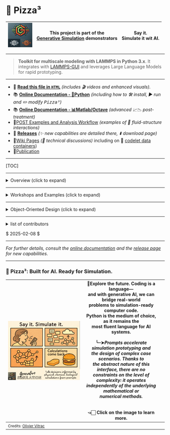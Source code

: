 # 🍕 **Pizza³**

| <img src="assets/logo.png" alt="logo" style="zoom:25%;" /> | This project is part of the <br />[Generative Simulation](https://github.com/ovitrac/generativeSimulation) demonstrators | Say it.<br />Simulate it wit AI. |
| ---------------------------------------------------------- | ------------------------------------------------------------ | -------------------------------- |

---

> **Toolkit for multiscale modeling with LAMMPS in Python 3.x**. It integrates with [LAMMPS-GUI](https://github.com/lammps/lammps/releases) and leverages Large Language Models for rapid prototyping.

---

- 📄 **[Read this file in `HTML`](https://htmlpreview.github.io/?https://raw.githubusercontent.com/ovitrac/Pizza3/main/README.html)** *(includes 🎬 videos and enhanced visuals).*
- 📚 **[Online Documentation - 🐍Python](https://ovitrac.github.io/Pizza3/)** *(including how to  🛠️ install, ▶️ run and ✏️ modify <kbd>Pizza³</kbd>)*
- 📚 **[Online Documentation - 📊Matlab/Octave](https://ovitrac.github.io/Pizza3/index_matlab.html)** *(advanced 📈📉 post-treatment)*
- 📐[POST Examples and Analysis Workflow](https://ovitrac.github.io/Pizza3/post/index_post.html) *(examples of 🌊 fluid-structure interactions)*
- 🔖 **[Releases](https://github.com/ovitrac/Pizza3/releases)** *(✨ new capabilities are detailed there, ⬇️ download page)*
- 🧵[Wiki Pages](https://github.com/ovitrac/Pizza3/wiki) *(🤺 technical discussions)* including on 🔢 [codelet data containers](https://ovitrac.github.io/Pizza3/pizza/private/param_demo.html))
- 📰[Publication](https://doi.org/10.1016/j.foodres.2024.114908)



---

[TOC]


---

<details>

<summary>Overview (click to expand)</summary>

## 🧠 **Part I: Philosophy and Principles (Overview)**

<kbd>Pizza3</kbd> began as a fork and extension of the **Pizza.py** toolkit for [LAMMPS](https://www.lammps.org/), rewritten in Python 3.x to modernize the original Python 2.x framework. Over time, it has evolved into a **flexible and loosely integrated toolkit** designed for [LAMMPS](https://www.lammps.org/) users, regardless of the simulation style. <kbd>Pizza3</kbd> empowers users to facilitate **multiscale modeling** and seamlessly connect results across different scales and levels of coarse-graining.

All objects in <kbd>Pizza3</kbd> have **scripting and static compiling capabilities**, and can be converted into [LAMMPS](https://www.lammps.org/) instructions through mathematical operators (e.g., `+`, `|`, `*`) or by calling methods like <kbd>script()</kbd> or <kbd>do()</kbd>. This design philosophy ensures that complex workflows remain accessible, flexible, and modular.

> **Work in Progress:** The toolkit evolves regularly. **Come back often** for improved capabilities. Newer versions add more classes, dynamic scripting (`pizza.dscript()`, `pizza.dforcefield()`), and better integration with large language models via intermediate `DSCRIPT SAVE FILE` formats.

### 📌 **Key Features:**

- 🛠️ **Fully object-oriented architecture**
- 🌐 **Compatibility with modern Python standards**
- 📦 **Extensible classes for custom workflows**
- 🎯 **Focus on multiscale and multiphysics modeling**
- 🚀 **Advanced 2D/3D design capabilities**

### 📌 **Key Components:**

- 🌟 **Design reusable templates** with scripting classes like `pizza.script()`, `pizza.dscript()`, `pizza.forcefield()`, `pizza.dforcefield()`, `pizza.group()`.
- 🚀 **Dynamic design of complex 2D and 3D shapes** with `pizza.raster()`, `pizza.region()`.
- 🧩 **Combine simulation components** via mathematical operators (`+`, `|`, `*`,`&`).
- 📜 **Generate input/output scripts and dumps** using classes like `pizza.data()` and `pizza.dump()`.
- 🔬 **Perform advanced spatial/temporal analysis** using the MATLAB/Octave-based library in the `post/` folder.

</details>

---

<details>

<summary>Workshops and Examples (click to expand)</summary>

## 🏗️ **Part II: Illustrations** (Workshops and Examples)



### 🎓Scope

Our main goal is to achieve a set of tools that **facilitate multiscale modeling** in [LAMMPS](https://www.lammps.org/): connecting results across scales with different levels of detail. Below we highlight the current achievements and show how <kbd>Pizza3</kbd> integrates with [LAMMPS](https://www.lammps.org/).

**In the latest versions of <kbd>Pizza3</kbd>:**  
- 🚀 **Almost all 3D design capabilities** of [LAMMPS](https://www.lammps.org/) have been implemented, particularly via new classes like `pizza.region()` and `pizza.group()`.
- 🧪 **2D algorithms** can be tested via `pizza.raster()` at lower computational cost without losing generality.

> The class <kbd>pizza.script()</kbd> is central for coding [LAMMPS](https://www.lammps.org/) instructions from Python "codelets" and handling `TEMPLATES`. Dynamic scripting concepts via `pizza.dscript()` and `pizza.dforcefield()` make it easy to transform existing [LAMMPS](https://www.lammps.org/) code into reusable templates.

**I/O Management:**  
`pizza.data()` and `pizza.dump()` objects streamline frame manipulation, output-to-input conversions (like restart files), and advanced spatial/temporal analysis.

**Forcefields:**  
Forcefields can be managed through inheritance, and a user library can be built by overriding existing definitions. It's recommended to implement user rules with <kbd>pizza.generic()</kbd> or <kbd>pizza.dforcefield()</kbd>.

**Visualization and Post-Processing:**  
Some examples of visualization are proposed in 2D and 3D in Python. The `post/` folder includes advanced analysis tools integrated with MATLAB/Octave. Users are encouraged to combine [LAMMPS-GUI](https://github.com/lammps/lammps/releases) with [OVITO](https://www.ovito.org/) for rapid prototyping.

**Integration with Large Language Models:**  
The `DSCRIPT SAVE FILE` format has been designed for AI text generators and facilitating the maintenance of a large library of codelets. The use of this new text format or language is not mandatory, but it enables code generation with almost zero Python.


---



### 📊Table 1: Overview of Legacy Classes

| Workshops<br>(workable demos) |             **Main classes<br/>and subclasses**              |                    Low-level<br/> classes                    |
| :---------------------------: | :----------------------------------------------------------: | :----------------------------------------------------------: |
|     class: ==workshop1==      |               2D drawing class: `pizza.raster`               | generic struct class à la Matlab: `pizza.private.mstruct()`  |
|     class: ==workshop2==      | as above (with advanced features: time-steps, region of interest, salting) |                           as above                           |
|       script: geometry        |     class to read/write input files: `pizza.data3.data`      | self-evaluable struct with scripting/alias: `pizza.private.param()` |
|       script: assembly        |            manage dump files: `pizza.dump3.dump`             |                                                              |
|                               | advanced scripting: `pizza.script.script`, `pizza.script.datascript`, `pizza.script.scriptobject`, `pizza.script.scriptobjectgroup`, `pizza.script.pipescript` |                                                              |
|                               | forcefields: `pizza.forcefield.forcefield`, `pizza.forcefield.smd`, `pizza.forcefield.tlsph`, `pizza.forcefield.ulsph`, `pizza.forcefield.none`, `pizza.forcefield.water`, `pizza.forcefield.solidfood`, `pizza.forcefield.rigidwall` |                                                              |

---

### 📐Key Steps

**Workshop1** illustrates the main steps to design, run, and analyze a  [LAMMPS](https://www.lammps.org/) project from Python 3.x.

```mermaid
graph TD;
    G[geometry] --> R
    R[raster] --> F[data.write]
    W[workshop1] --> A
    F --> A
    A[assembly] --> D[dump]
```

---

### 📝Overview of workshop1 Classes

Workshop1 involves 7 main steps and codes, as shown below:

```python
# initizalization of the scheme 
bead_kernel_radius = 0.0015
init = initialization(neighbor =[bead_kernel_radius,"bin"])
    
# scriptobject handles bead interactions
FLUID = scriptdata(
        rho = 1000,
        c0 = 100.0,
        q1 = 1.0,
        contact_stiffness = 10000000
    )    
SOLID = scriptdata(
        rho = 2000,
        c0 = 200.0,
        sigma_yield = '0.1*${E}',
        contact_stiffness = 10000000
    )
WALL = scriptdata(
        rho = 3000,
        c0 = 200.0,
        contact_stiffness = 10000000,
        contact_scale = 1.5
    )
b1 = scriptobject(name="bead 1",
                  group = ["rigid", "solid"],
                  filename='./raster_2_types.lmp',
                  forcefield=rigidwall(USER=WALL))
b2 = scriptobject(name="bead 2",
                  group = ["fluid", "ulsph"],
                  filename = './raster_2_types.lmp',
                  forcefield=water(USER=FLUID))
b3 = scriptobject(name="bead 3",
                  group = ["oscillating", "solid","tlsph"],
                  filename = './raster_4_types.lmp',
                  forcefield=solidfood(USER=SOLID))
b4 = scriptobject(name="bead 4",
                  group = ["solid", "tlsph"],
                  filename = './raster_4_types.lmp',
                  forcefield=solidfood(USER=SOLID))

inte = integration()
thermo = thermo_print()
equilsteps = equilibration(it=15)
dmp = smddump(outstep=2000,outputfile=["dump.workshop1"],)
moves = translation(vx = ["0.1*exp(-step/100)"],
                        vy = ["0"],vz = ["0"]) & \
        run() & \
        translation() & \
        force() & \
        run()

collection = b1+b2+b3+b4
fullscript = init + collection.script + inte + thermo + equilsteps + dmp + moves
fullscript.write("./tmp/in.swimmingpool")
```



Equivalent flowchart:

```mermaid
classDiagram
class initialization{
	<<globalsection>>
	...
}
class integration{
	<<integrationsection>>
	g=9.81
	...
}
class thermo_print{
	<<integrationsection>>
	...
}
class equilibration{
	<<integrationsection>>
	it=50,
	re=0.9
}
class smddump{
	<<dumpsection>>
	outstep=1000,
	...
}
class translation{
	<<runsection>>
	eqvx=0
	...
}
class force{
	<<runsection>>
	eqfx=0
	...
}
class run{
	<<runsection>>
	runs=50000
}
initialization --o collection
collection --o integration
integration --o thermo_print
thermo_print --o equilibration
equilibration --o smddump
translation --o moves
run --o moves
translation --o moves
force --o moves
smddump --o moves
```

---



### 🧩Top Classes Dependencies

```mermaid
classDiagram
class raster{
	...
}

class data{
	...
}

class dump{
	...
}

class mstruct{
	<<private>>
	var=value
	generator()
	scan()
}

class param{
	<<private>>
	var=value
	eval()
	formateval()
}

class scriptdata{
	var1=value1
}

class forcefield{
	...
}

class script{
	...
}

class scriptobject{
	...
}

class scriptobjectgroup{
	...
}

class pipescript{
	...
}

data --* raster
mstruct --|>  param : extended
mstruct --* dump
param --* paramforcefield
param --|> scriptdata
param --* scriptobject
paramforcefield --* forcefield
forcefield --* scriptobject
scriptobject --|> scriptobjectgroup
scriptdata --* script
script --o pipescript
scriptobject --o pipescript
scriptobjectgroup --o pipescript
data --o dump
```

---



### 🏞️ Output of workshop1 (LAMMPS script)

### 📜LAMMPS script

```perl
# Automatic LAMMPS script (version 0.4)
# olivi@LX-Olivier2021:/home/olivi/billy/python
# ven. 18 mars 2022 19:33:50 

 

# INRAE\SAYFOOD\olivier.vitrac@agroparistech.fr
# INRAE\SAYFOOD\william.jenkinson@agroparistech.fr



#   Scheme initialization
units       si
dimension	2 
boundary    p f p         # f = fixed, p = periodic
comm_modify vel yes
comm_style  tiled
atom_modify map array
newton off
neighbor	0.0015 bin            # search radius for neighbor list (=kernel radius)
neigh_modify    every 5 delay 0 check yes

atom_style	smd
 

# ===== [ BEGIN INPUT FILES SECTION ] ===============================================================================

# load files for objects: bead 1, bead 2
	read_data ./raster_2_types.lmp

# load files for objects: bead 3, bead 4
	read_data ./raster_4_types.lmp add append

# ===== [ END INPUT FILES SECTION ] =================================================================================


# ===== [ BEGIN GROUP SECTION ] =====================================================================================

	#	Definition of group 1:rigid
	#	=bead 1
	#	Similar groups: rigid, solid
	group 	 rigid 	type 	 1

	#	Definition of group 2:solid
	#	=bead 1, bead 3, bead 4
	#	Similar groups: rigid, solid, oscillating, tlsph
	group 	 solid 	type 	 1 3 4

	#	Definition of group 3:fluid
	#	=bead 2
	#	Similar groups: fluid, ulsph
	group 	 fluid 	type 	 2

	#	Definition of group 4:ulsph
	#	=bead 2
	#	Similar groups: fluid, ulsph
	group 	 ulsph 	type 	 2

	#	Definition of group 5:oscillating
	#	=bead 3
	#	Similar groups: oscillating, solid, tlsph
	group 	 oscillating 	type 	 3

	#	Definition of group 6:tlsph
	#	=bead 3, bead 4
	#	Similar groups: oscillating, solid, tlsph
	group 	 tlsph 	type 	 3 4

# ===== [ END GROUP SECTION ] =======================================================================================


# ===== [ BEGIN FORCEFIELD SECTION ] ================================================================================
    # [1:bead 1] PAIR STYLE SMD
    pair_style      hybrid/overlay smd/ulsph *DENSITY_CONTINUITY *VELOCITY_GRADIENT *NO_GRADIENT_CORRECTION &
                                   smd/tlsph smd/hertz 1.5
    
    # [1:bead 1 x 1:bead 1] Diagonal pair coefficient tlsph
    pair_coeff      1 1 none
    
    # [2:bead 2 x 2:bead 2] Pair diagonal coefficient ulsph
    pair_coeff      2 2 smd/ulsph *COMMON 1000 100.0 1.0 1.0 0 &
                    *EOS_TAIT 7 &
                    *END
    
    # [3:bead 3 x 3:bead 3] Diagonal pair coefficient tlsph
    pair_coeff      3 3 smd/tlsph *COMMON 2000 400000000.0 0.3 1.0 0.0 10 1.0 &
                    *STRENGTH_LINEAR_PLASTIC 40000000.0 0 &
                    *EOS_LINEAR &
                    *END
    
    # [4:bead 4 x 4:bead 4] Diagonal pair coefficient tlsph
    pair_coeff      4 4 smd/tlsph *COMMON 2000 400000000.0 0.3 1.0 0.0 10 1.0 &
                    *STRENGTH_LINEAR_PLASTIC 40000000.0 0 &
                    *EOS_LINEAR &
                    *END
    
    # [1:bead 1 x 2:bead 2] Off-diagonal pair coefficient (generic)
    pair_coeff      1 2 smd/hertz 10000000
    
    # [1:bead 1 x 3:bead 3] Off-diagonal pair coefficient (generic)
    pair_coeff      1 3 smd/hertz 10000000
    
    # [2:bead 2 x 3:bead 3] Off-diagonal pair coefficient (generic)
    pair_coeff      2 3 smd/hertz 10000000
    
    # [1:bead 1 x 4:bead 4] Off-diagonal pair coefficient (generic)
    pair_coeff      1 4 smd/hertz 10000000
    
    # [2:bead 2 x 4:bead 4] Off-diagonal pair coefficient (generic)
    pair_coeff      2 4 smd/hertz 10000000
    
    # [3:bead 3 x 4:bead 4] Off-diagonal pair coefficient (generic)
    pair_coeff      3 4 smd/hertz 10000000
    
# ===== [ END FORCEFIELD SECTION ] ==================================================================================


#   Gravity
fix             gfix all gravity 9.81 vector 0 1 0
#   Time integration conditions
fix             dtfix fluid smd/adjust_dt 0.1 # dynamically adjust time increment every step
fix             integration_fix_ulsph ulsph smd/integrate_ulsph adjust_radius 1.01 10 15
fix             integration_fix_tlsph tlsph smd/integrate_tlsph
#   balancing
fix             balance_fix all balance 500 0.9 rcb


#   thermodynamic information
thermo		   100
thermo_modify  lost ignore
thermo_style   custom step dt


#   Equilibration
dump            dump_equilibrate all custom 100 dump.equilibrate id type x y z &
                fx fy fz vx vy vz radius
dump_modify     dump_equilibrate first yes

variable vmag atom sqrt(vx^2+vy^2+vz^2)
compute         maxvel all reduce max v_vmag
variable        maxvelre equal 0.6*c_maxvel
run     10000 every 1000 &
    "print ${maxvelre}" &
    "fix             ulsph_equilibration ulsph smd/integrate_ulsph limit_velocity ${maxvelre}" &
    "fix             tlsph_equilibration tlsph smd/integrate_tlsph limit_velocity ${maxvelre}"

dump_modify     dump_equilibrate every 1000000

fix             ulsph_equilibration ulsph smd/integrate_ulsph
fix             tlsph_equilibration tlsph smd/integrate_tlsph



#   Additional computed values
        
#   Compute supp particle data
compute         contact_radius all smd/contact/radius
compute         vol all smd/vol
compute         rho all smd/rho


#   dump command
dump            dump_id all custom 100 dump.workshop1 &
id type x y z mol mass c_rho c_vol radius c_contact_radius &
vx vy vz fx fy fz 
dump_modify     dump_id first yes #every/time 0.001


#   Translation
variable        vx equal 0
variable        vy equal 1
variable        vz equal 0
fix             setvelocities oscillating smd/setvel v_vx v_vy v_vz


#   run section
run 50000


#   Force
variable        fx equal 0/count(all)
variable        fy equal 0/count(all)
variable        fz equal 0/count(all)
fix             setforces all smd/setvel v_fx v_fy v_fz


#   run section
run 50000


```



---

### 🎥 Videos from workshop1

The videos are generated with [ovito](https://www.ovito.org/) directly from dump files.



**Equilibration step**

<video width="50%" controls="controls" preload="auto">
    <source type="video/mp4" src="https://github.com/ovitrac/Pizza3/raw/main/examples/workshop1_equilibration.mp4">
</video>


**Run step**

<video width="50%" controls="controls" preload="auto">
    <source type="video/mp4" src="https://github.com/ovitrac/Pizza3/raw/main/examples/workshop1_run.mp4">
</video>

---



### 📈 Extensions in Workshop2



#### 🎓Scope:  

- Inputs from images
- Time-step and salting
- Squeeze and shear examples

> With workshop 2, more complex systems should be achievable to the user including the use of "*sensing*" surfaces and better control of system parameters such as viscosity.



#### 🛠️New classes and updates

A few classes have been updated/improved to be more usable and funcitonal, and two new classes have been created; file and group. Both these classes give additional methods of creating groups in lammps to suppliment the use of the intereactions class.

##### 🌟workshop2.file

The *file* class can be used to read the files, and it is a new method of creating a group. If you want all the atoms in your file to be part of a group, use the arguments group=True and specify an ID for them with group_name = "your_group_name"

Example:

```PYTHON
files = workshop2.file(file_name=["./file1"],group=True,group_name=["sensor"]) & \
        workshop2.file(file_name=["./file2"],group=True,group_name=["substance"], append = True)
```

N.B. for subsequent files, if you want to preserve the files already uploaded use append=True

##### 🌟workshop2.group

The group class can create new groups from an input of arguments to specify a sub-domain of the simulation. You have four arguments; x = [x1 x2], x = [x1 x2], x = [x1 x2] and groupID="sensor".

Example:

```PYTHON
groups = workshop2.group(groupID = ['bottom'], y=['EDGE',0.2])
```

By default, all spatial arguments are 'EDGE' which means the edge of the domain box.

##### 🌟workshop2.equilibrate

- by default, tlsph object are frozen but using static='yourgroup', an group of atoms can be frozen
- equilibrate is simplified, periodically all velocities in the simulation are set to 0 in order to remove the kinetic energy from the system, it= can be used to specify the number of such cycles

##### 🌟workshop2.translation/force

- bugs in the translation and force classes resolved
- names can be specified case-by-case and multiple actions can be performed



#### 🖼️ Examples



##### **Squeeze Flow** 

A block of fluid is squeezed between two surfaces, the lower surface is "sensing" and detects stresses.


<img src="https://github.com/ovitrac/Pizza3/raw/main/examples/squeezing.png" style="zoom:33%;" /><img src="https://github.com/ovitrac/Pizza3/raw/main/examples/squeezing_salted.png" style="zoom:33%;" />

##### **Solid deformations**  

<img src="https://github.com/ovitrac/Pizza3/raw/main/examples/shearing.png" style="zoom:33%;" />

</details>

---

<details>

<summary>Object-Oriented Design (click to expand)</summary>

## 🔗Part III. Overview of Classes used in Workshops



### 🌟pizza.raster()

`pizza.raster()` is a 2D space-filling model for coarse-grained systems. 

```python
from pizza.raster import raster, emulsion, coreshell
```

> Use `pizza.region()` to generate 3D complex objects and set their interactions. They can be generated and visualized with [LAMMPS-GUI](https://github.com/lammps/lammps/releases).  `pizza.group()` applies indifferently to 2D and 3D objects.



#### Basic shapes

The example creates simple objects with different shapes and bead types.

<img src="./assets/raster01.png" style="zoom:33%;" />

```python
# drawing area
R = raster()
# rectangle shapes
R.rectangle(1,24,2,20,name='rect1')
R.rectangle(60,80,50,81,
            name='rect2',beadtype=2,angle=40)
R.rectangle(50,50,10,10,
                mode="center",angle=45,beadtype=1)
# circules and ellipses
R.circle(45,20,5,name='C1',beadtype=3)
R.circle(35,10,5,name='C2',beadtype=3) R.circle(15,30,10,
 name='p1',beadtype=4,shaperatio=0.2,angle=-30)
R.circle(12,40,8,
 name='p2',beadtype=4,shaperatio=0.2,angle=20)   R.circle(12,80,22,name='p3',beadtype=4,shaperatio=1.3,angle=20)
# other polygons
R.triangle(85,20,10,name='T1',beadtype=5,angle=20)
R.diamond(85,35,5,name='D1',beadtype=5,angle=20)
R.pentagon(50,35,5,name='P1',beadtype=5,angle=90)
R.hexagon(47,85,12,name='H1',beadtype=5,angle=90)
# labels and first plot
R.label("rect003")
R.plot()
R.list()
R.show()
# refresh with all labels except one
R.clear()
R.plot()
R.show(extra="label")
R.label("rect003")
R.unlabel('rect1')
# generate and write the corresponding pizza.data() object
X=R.data()
X.write("tmp/example.lmp") # scaling is available
```





#### Duplicate and replicate objects along a path

Geometry objects can be copied between `pizza.raster()` objects and copied along arbitrary paths or coordinates.

<img src="https://github.com/ovitrac/Pizza3/raw/main/examples/raster02.png" style="zoom:33%;" />

```python
# source
draft = raster()
draft.rectangle(1,24,2,20,name='rect1'),
draft.circle(10,10,2,name="X",beadtype=4)
# copy an entire raster to the collection "C1"
A = raster()
A.collection(draft,name="C1",beadtype=1,translate=[10,30])
# copy along a path "PX"
B = raster()
B.copyalongpath(draft.X,name="PX",beadtype=2,
                    path=arc,
                     xmin=10,
                     ymin=10,
                     xmax=90,
                     ymax=50,
                        n=12)
B.plot()
B.show(extra="label")
```

---





#### Create a suspension/emulsion with different species

<img src="https://github.com/ovitrac/Pizza3/raw/main/examples/raster03.png" style="zoom:33%;" />

```python
# generate the suspension/emulsion object with multiple random insertions by indicating the radius of the object
e = emulsion(xmin=10, ymin=10, xmax=390, ymax=390)
e.insertion([60,50,40,30,20,15,15,10,8,20,12,8,6,4,11,13],beadtype=1)
e.insertion([30,10,20,2,4,5,5,10,12,20,25,12,14,16,17],beadtype=2)
e.insertion([40,2,8,6,6,5,5,2,3,4,4,4,4,4,10,16,12,14,13],beadtype=3)
# generate the corresponing raster
C = raster(width=400,height=400)
C.scatter(e,name="emulsion")
C.plot()
C.show()
```



#### Create a suspension of core-shell particles

<img src="https://github.com/ovitrac/Pizza3/raw/main/examples/raster04.png" style="zoom:33%;" />

```python
# generate the core-shell model
cs = coreshell(xmin=10, ymin=10, xmax=390, ymax=390)
cs.insertion([60,50,40,30,20,15,15,10,8,20,12,8,11,13],beadtype=(1,2),thickness = 4)
# generate the corresponding raster
D = raster(width=400,height=400)
D.scatter(cs,name="core-shell")
D.plot()
D.show()
```



### 🌟pizza.forcefield()

Forcefield customization with inheritance. Example outputs shown previously.


```python
from pizza.forcefield import *
```



```python
# basic examples from user library
w = water(beadtype=1, userid="fluid")
w.parameters.Cp = 20
print("\n"*2,w)
f = solidfood(beadtype=2, userid="elastic")
print("\n"*2,f)
r = rigidwall(beadtype=3, userid="wall")
print("\n"*2,r)
```



`Example of output for r`



```perl
============================ [ wall | version=0.1 ] ============================

  Bead of type 3 = [LAMMPS:SMD:none:walls]
forcefield (FF object) with 4 parameters

............................... [ description ] ................................

	# 	LAMMPS:SMD - solid, liquid, rigid forcefields (continuum mechanics)
	# 	no interactions
	# 	rigid walls

~~~~~~~~~~~~~~~~~~~~~~~~~~~~~~~~~ [ methods ] ~~~~~~~~~~~~~~~~~~~~~~~~~~~~~~~~~~

replace FFi,FFj by your variable names <<<
	To assign a type, use: FFi.beadtype = integer value
	Use the methods FFi.pair_style() and FFi.pair_coeff(FFj)
	Note for pairs: the caller object is i (FFi), the argument is j (FFj or j)

~~~~~~~~~~~~~~~~~~~~~~~~~~~~~~~~~ [ template ] ~~~~~~~~~~~~~~~~~~~~~~~~~~~~~~~~~


    # [3:wall] PAIR STYLE SMD
    pair_style      hybrid/overlay smd/ulsph *DENSITY_CONTINUITY *VELOCITY_GRADIENT *NO_GRADIENT_CORRECTION &
                                   smd/tlsph smd/hertz 1.5
    

    # [3:wall x 3:wall] Diagonal pair coefficient tlsph
    pair_coeff      3 3 none
    

    # [3:wall x 2:none] Off-diagonal pair coefficient (generic)
    pair_coeff      2 3 smd/hertz 750000.0
    

~~~~~~~~~~~~~~~~~~~~~~~~~~~~~~~~~~~~~~~~~~~~~~~~~~~~~~~~~~~~~~~~~~~~~~~~~~~~~~~~~~~~~~
```


---



### 🌟pizza.script(), pizza.script.pipescript()

Key scripting classes enabling dynamic variable space, template parsing, and operator overloading.

```python
from pizza.script import *
```



| classes               | description                     | overloaded operators and attributes                          |
| --------------------- | ------------------------------- | ------------------------------------------------------------ |
| `scriptdata()`        | variable space: $s.variable$    | $s_{12}=s_1+s_2$<br />$s_1+=s_2$<br />$s_1=s_{12}-s_2$<br />$s.variable=value$<br />$s.variable=[]$<br />$s[0]$<br />$s[-1]$ |
| `scriptobject()`      | "bead" object: $b_i$            | `name="bead name", group=["group1","group2"], filename="input_filename.lmp", forcefield=forcefield_class` <br />$C=b_1+b_2+...$<br />$b_2>b_1$ |
| `scriptobjectgroup()` | collection of beads: $C_k$      | `select(),group(), interactions(), forcefield(), script`<br />$C=C_1+C_2$<br />$P=C_1|C_2$ |
| `script()`            | script object: $S_k$            | $S(...,USER=s)$<br />`do(),write()`<br />Immediate execution: $S_{12}=S(context_1)\& S(context_2)$<br />Differed execution: $S_{12}=S_1+ S_2$<br />$S_{123}=S_1+ S_2\times2+S_3\times3$ |
| `pipescript()`        | pipescript object: $P_k$, $Q_k$ | `do(),script,clear,rename()`<br />$P=P_0|C_0|S_1|S_2|S_3$<br />$P_{12}=P_1+P_2\times2$<br />$P[0:1]=Q[0:1]$<br />$Q = p[[2,0,1,1,2]]$<br />$Q.do([0,1,4,3])$<br />$P.USER[0].a=1$<br />$P.scripts[0].USER.a=10$ |



### 🌟pizza.data3.data(), pizza.dump3.dump()

Easily handle input/output files, including restarts:

```python
# input data objects and methods
from pizza.data3 import data
# dump objects and methods
from pizza.dump3 import dump
```



```python
# basic example, see documentation for details
datafile = "../data/play_data/data.play.lmp"
X = data(datafile)
Y = dump("../data/play_data/dump.play.restartme")
t = Y.time()
step = 2000
R = data(Y,step)
R.write("../tmp/data.myfirstrestart.lmp")
```

</details>

---

<details>

<summary>list of contributors</summary>

> 🖋️ **Contributors:**
>
> - INRAE\Olivier Vitrac (main contact: [olivier.vitrac@agroparistech.fr](mailto:olivier.vitrac@agroparistech.fr))
> - INRAE\William Jenkinson ([william.jenkinson@agroparistech.fr](mailto:olivier.vitrac@agroparistech.fr))
> - INRAE\Pei Sun ([pei.sun@agroparistech.fr](mailto:olivier.vitrac@agroparistech.fr))
> - INRAE\Han Chen ([han.chen@inrae.fr](mailto:han.chen@inrae.fr))
> - community contributors

</details>

$ 2025-02-08 $

---

*For further details, consult the [online documentation](https://ovitrac.github.io/Pizza3/) and the [release page](https://github.com/ovitrac/Pizza3/releases) for new capabilities.*



---

### 🍕 **Pizza³**: Built for AI. Ready for Simulation.

| [<img src="assets/page3.png" alt="page3" style="zoom:50%;" />](https://github.com/ovitrac/generativeSimulation) | 🔮**Explore the future.**  Coding is a language—<br />and with generative AI, we can bridge real-world<br /> problems to simulation-ready computer code. <br />Python is the medium of choice, as it remains the<br /> most fluent language for AI systems.<br /><br />╰┈➤***Prompts accelerate simulation prototyping** and<br /> the design of complex case scenarios. Thanks to<br /> the abstract nature of this interface, there are no<br /> constraints on the level of complexity: it operates<br /> independently of the underlying mathematical or<br /> numerical methods.*<br /><br /><br />👈🏻 Click on the image to learn more. |      |
| ------------------------------------------------------------ | ------------------------------------------------------------ | ---- |
| <small>Credits: [Olivier Vitrac](mailto:olivier.vitrac@gmail.com)</small> |                                                              |      |
